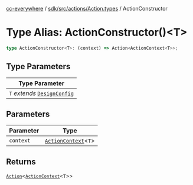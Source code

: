 [cc-everywhere](../../../../../index.md) / [sdk/src/actions/Action.types](../index.md) / ActionConstructor

# Type Alias: ActionConstructor()<T\>

```ts
type ActionConstructor<T>: (context) => Action<ActionContext<T>>;
```

## Type Parameters

| Type Parameter |
| ------ |
| `T` *extends* [`DesignConfig`](../../../../../shared/src/types/DesignConfig.types/interfaces/DesignConfig.md) |

## Parameters

| Parameter | Type |
| ------ | ------ |
| `context` | [`ActionContext`](../../ActionContext/interfaces/ActionContext.md)<`T`\> |

## Returns

[`Action`](../../Action/classes/Action.md)<[`ActionContext`](../../ActionContext/interfaces/ActionContext.md)<`T`\>\>
